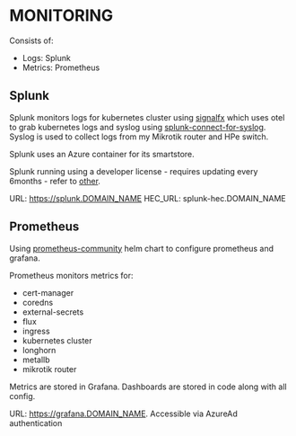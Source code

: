 # MONITORING

Consists of:
* Logs: Splunk
* Metrics: Prometheus

## Splunk

Splunk monitors logs for kubernetes cluster using [signalfx](https://github.com/signalfx/splunk-otel-collector-chart) which uses otel to grab kubernetes logs and syslog using [splunk-connect-for-syslog](https://github.com/splunk/splunk-connect-for-syslog). Syslog is used to collect logs from my Mikrotik router and HPe switch.

Splunk uses an Azure container for its smartstore.

Splunk running using a developer license - requires updating every 6months - refer to [other](other.md).

URL: https://splunk.DOMAIN_NAME
HEC_URL: splunk-hec.DOMAIN_NAME

## Prometheus

Using [prometheus-community](https://github.com/prometheus-community/helm-charts) helm chart to configure prometheus and grafana.

Prometheus monitors metrics for:
* cert-manager
* coredns
* external-secrets
* flux
* ingress
* kubernetes cluster
* longhorn
* metallb
* mikrotik router

Metrics are stored in Grafana. Dashboards are stored in code along with all config.

URL: https://grafana.DOMAIN_NAME. Accessible via AzureAd authentication
